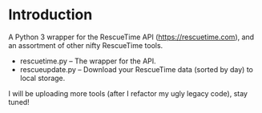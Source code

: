 # Introduction

A Python 3 wrapper for the RescueTime API (https://rescuetime.com), and an assortment of other nifty RescueTime tools.

* rescuetime.py – The wrapper for the API.
* rescueupdate.py – Download your RescueTime data (sorted by day) to local storage. 

I will be uploading more tools (after I refactor my ugly legacy code), stay tuned!
